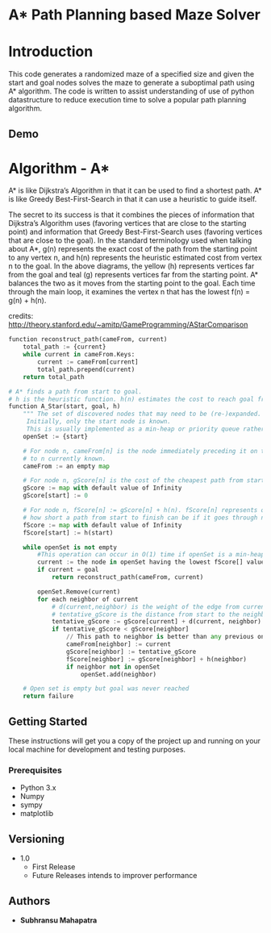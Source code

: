 # A* Path Planning based Maze Solver

# Introduction
This code generates a randomized maze of a specified size and given the start and goal nodes solves the maze to generate a suboptimal path using A* algorithm. The code is written to assist understanding of use of python datastructure to reduce execution time to solve a popular path planning algorithm.

## Demo

# Algorithm - A* 
A* is like Dijkstra’s Algorithm in that it can be used to find a shortest path. A* is like Greedy Best-First-Search in that it can use a heuristic to guide itself.

The secret to its success is that it combines the pieces of information that Dijkstra’s Algorithm uses (favoring vertices that are close to the starting point) and information that Greedy Best-First-Search uses (favoring vertices that are close to the goal). In the standard terminology used when talking about A*, g(n) represents the exact cost of the path from the starting point to any vertex n, and h(n) represents the heuristic estimated cost from vertex n to the goal. In the above diagrams, the yellow (h) represents vertices far from the goal and teal (g) represents vertices far from the starting point. A* balances the two as it moves from the starting point to the goal. Each time through the main loop, it examines the vertex n that has the lowest f(n) = g(n) + h(n).

credits: http://theory.stanford.edu/~amitp/GameProgramming/AStarComparison
``` Python
function reconstruct_path(cameFrom, current)
    total_path := {current}
    while current in cameFrom.Keys:
        current := cameFrom[current]
        total_path.prepend(current)
    return total_path

# A* finds a path from start to goal.
# h is the heuristic function. h(n) estimates the cost to reach goal from node n.
function A_Star(start, goal, h)
    """ The set of discovered nodes that may need to be (re-)expanded.
     Initially, only the start node is known.
     This is usually implemented as a min-heap or priority queue rather than a hash-set."""
    openSet := {start}

    # For node n, cameFrom[n] is the node immediately preceding it on the cheapest path from start
    # to n currently known.
    cameFrom := an empty map

    # For node n, gScore[n] is the cost of the cheapest path from start to n currently known.
    gScore := map with default value of Infinity
    gScore[start] := 0

    # For node n, fScore[n] := gScore[n] + h(n). fScore[n] represents our current best guess as to
    # how short a path from start to finish can be if it goes through n.
    fScore := map with default value of Infinity
    fScore[start] := h(start)

    while openSet is not empty
        #This operation can occur in O(1) time if openSet is a min-heap or a priority queue
        current := the node in openSet having the lowest fScore[] value
        if current = goal
            return reconstruct_path(cameFrom, current)

        openSet.Remove(current)
        for each neighbor of current
            # d(current,neighbor) is the weight of the edge from current to neighbor
            # tentative_gScore is the distance from start to the neighbor through current
            tentative_gScore := gScore[current] + d(current, neighbor)
            if tentative_gScore < gScore[neighbor]
                // This path to neighbor is better than any previous one. Record it!
                cameFrom[neighbor] := current
                gScore[neighbor] := tentative_gScore
                fScore[neighbor] := gScore[neighbor] + h(neighbor)
                if neighbor not in openSet
                    openSet.add(neighbor)

    # Open set is empty but goal was never reached
    return failure
   ```
   
## Getting Started

These instructions will get you a copy of the project up and running on your local machine for development and testing purposes. 

### Prerequisites

- Python 3.x
- Numpy
- sympy
- matplotlib


## Versioning
- 1.0
    - First Release
    - Future Releases intends to improver performance


## Authors

* **Subhransu Mahapatra** 



 
